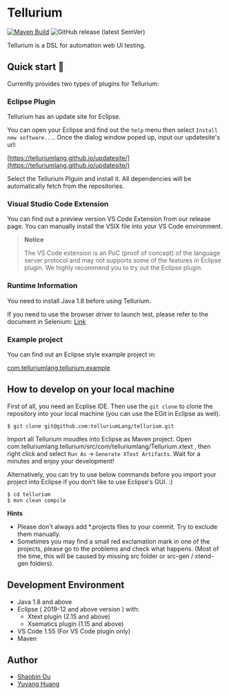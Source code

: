 # Tellurium

[![Maven Build](https://github.com/telluriumLang/tellurium/actions/workflows/maven.yml/badge.svg)](https://github.com/telluriumLang/tellurium/actions/workflows/maven.yml)
![GitHub release (latest SemVer)](https://img.shields.io/github/v/release/telluriumLang/tellurium)

Tellurium is a DSL for automation web UI testing.

## Quick start 🚀

Currently provides two types of plugins for Tellurium:

### Eclipse Plugin

Tellurium has an update site for Eclipse.

You can open your Eclipse and find out the `help` menu then select `Install new software...`. Once the dialog window poped up, input our updatesite's url:

[https://telluriumlang.github.io/updatesite/](https://telluriumlang.github.io/updatesite/)

Select the Tellurium Plguin and install it. All dependencies will be automatically fetch from the repositories.

### Visual Studio Code Extension

You can find out a preview version VS Code Extension from our release page. You can manually install the VSIX file into your VS Code environment.

> **Notice**
> 
> The VS Code extension is an PoC (proof of concept) of the language server protocol and may not supports some of the features in Eclipse plugin. We highly recommend you to try out the Eclipse plugin.
> 

### Runtime Information

You need to install Java 1.8 before using Tellurium. 

If you need to use the browser driver to launch test, please refer to the document in Selenium: [Link](https://www.selenium.dev/documentation/en/getting_started_with_webdriver/)

### Example project

You can find out an Eclipse style example project in:

[com.telluriumlang.tellurium.example](https://github.com/telluriumLang/tellurium/tree/master/com.telluriumlang.tellurium.example)

## How to develop on your local machine

First of all, you need an Ecplise IDE. Then use the `git clone` to clone the repository into your local machine (you can use the EGit in Eclipse as well).

```shell
$ git clone git@github.com:telluriumLang/tellurium.git
```

Import all Tellurium moudles into Eclipse as Maven project. Open com.telluriumlang.tellurium/src/com/telluriumlang/Tellurium.xtext , then right click and select `Run As` -> `Generate XText Artifacts`. Wait for a minutes and enjoy your development!

Alternatively, you can try to use below commands before you import your project into Eclipse if you don't like to use Eclipse's GUI. :)

```shell
$ cd tellurium
$ mvn clean compile
```

**Hints**

- Please don't always add *.projects files to your commit. Try to exclude them manually.
- Sometimes you may find a small red exclamation mark in one of the projects, please go to the problems and check what happens. (Most of the time, this will be caused by missing src folder or src-gen / xtend-gen folders).

## Development Environment

- Java 1.8 and above
- Eclipse ( 2019-12 and above version ) with:
    - Xtext plugin (2.15 and above)
    - Xsematics plugin (1.15 and above)
- VS Code 1.55 (For VS Code plugin only)
- Maven


## Author
- [Shaobin Ou](https://github.com/ousheobin)
- [Yuyang Huang](https://github.com/TigerHuang98)
